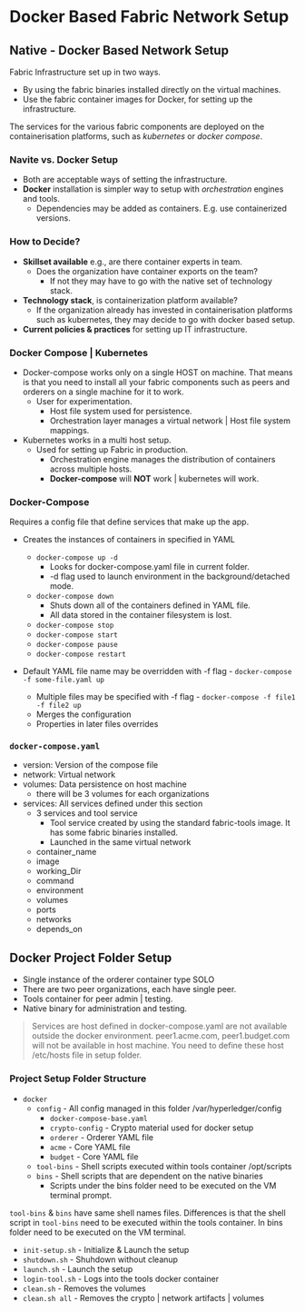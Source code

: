 # Docker Based Fabric Network Setup

## Native - Docker Based Network Setup

Fabric Infrastructure set up in two ways.

- By using the fabric binaries installed directly on the virtual machines.
- Use the fabric container images for Docker, for setting up the infrastructure.

The services for the various fabric components are deployed on the containerisation platforms, such as _kubernetes_ or _docker compose_.

### Navite vs. Docker Setup

- Both are acceptable ways of setting the infrastructure.
- **Docker** installation is simpler way to setup with _orchestration_ engines and tools.
  - Dependencies may be added as containers. E.g. use containerized versions.

### How to Decide?

- **Skillset available** e.g., are there container experts in team.
  - Does the organization have container exports on the team?
    - If not they may have to go with the native set of technology stack.
- **Technology stack**, is containerization platform available?
  - If the organization already has invested in containerisation platforms such as kubernetes, they may decide to go with docker based setup.
- **Current policies & practices** for setting up IT infrastructure.

### Docker Compose | Kubernetes

- Docker-compose works only on a single HOST on machine. That means is that you need to install all your fabric components such as peers and orderers on a single machine for it to work.
  - User for experimentation.
    - Host file system used for persistence.
    - Orchestration layer manages a virtual network | Host file system mappings.
- Kubernetes works in a multi host setup.
  - Used for setting up Fabric in production.
    - Orchestration engine manages the distribution of containers across multiple hosts.
    - **Docker-compose** will **NOT** work | kubernetes will work.

### Docker-Compose

Requires a config file that define services that make up the app.

- Creates the instances of containers in specified in YAML

  - `docker-compose up -d`
    - Looks for docker-compose.yaml file in current folder.
    - -d flag used to launch environment in the background/detached mode.
  - `docker-compose down`
    - Shuts down all of the containers defined in YAML file.
    - All data stored in the container filesystem is lost.
  - `docker-compose stop`
  - `docker-compose start`
  - `docker-compose pause`
  - `docker-compose restart`

- Default YAML file name may be overridden with -f flag - `docker-compose -f some-file.yaml up`
  - Multiple files may be specified with -f flag - `docker-compose -f file1 -f file2 up`
  - Merges the configuration
  - Properties in later files overrides

### `docker-compose.yaml`

- version: Version of the compose file
- network: Virtual network
- volumes: Data persistence on host machine
  - there will be 3 volumes for each organizations
- services: All services defined under this section
  - 3 services and tool service
    - Tool service created by using the standard fabric-tools image. It has some fabric binaries installed.
    - Launched in the same virtual network
  - container_name
  - image
  - working_Dir
  - command
  - environment
  - volumes
  - ports
  - networks
  - depends_on

## Docker Project Folder Setup

- Single instance of the orderer container type SOLO
- There are two peer organizations, each have single peer.
- Tools container for peer admin | testing.
- Native binary for administration and testing.

> Services are host defined in docker-compose.yaml are not available outside the docker environment. peer1.acme.com, peer1.budget.com will not be available in host machine. You need to define these host /etc/hosts file in setup folder.

### Project Setup Folder Structure

- `docker`
  - `config` - All config managed in this folder /var/hyperledger/config
    - `docker-compose-base.yaml`
    - `crypto-config` - Crypto material used for docker setup
    - `orderer` - Orderer YAML file
    - `acme` - Core YAML file
    - `budget` - Core YAML file
  - `tool-bins` - Shell scripts executed within tools container /opt/scripts
  - `bins` - Shell scripts that are dependent on the native binaries
    - Scripts under the bins folder need to be executed on the VM terminal prompt.

`tool-bins` & `bins` have same shell names files. Differences is that the shell script in `tool-bins` need to be executed within the tools container. In bins folder need to be executed on the VM terminal.

- `init-setup.sh` - Initialize & Launch the setup
- `shutdown.sh` - Shuhdown without cleanup
- `launch.sh` - Launch the setup
- `login-tool.sh` - Logs into the tools docker container
- `clean.sh` - Removes the volumes
- `clean.sh all` - Removes the crypto | network artifacts | volumes
